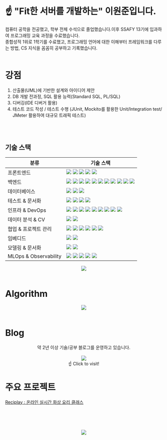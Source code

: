 # ☝️ "Fit한 서버를 개발하는" 이원준입니다.  
컴퓨터 공학을 전공했고, 학부 전체 수석으로 졸업했습니다.이후 SSAFY 13기에 입과하여 프로그래밍 교육 과정을 수료했습니다.  
종합성적 1위로 1학기를 수료했고, 프로그래밍 언어에 대한 이해부터 프레임워크를 다루는 방법, CS 지식을 꼼꼼히 공부하고 기록했습니다.  
<br>
# 강점
1. 산출물(UML)에 기반한 설계와 아이디어 제안
2. DB 개발 전과정, SQL 활용 능력(Standard SQL, PL/SQL)
3. 디버깅(IDE 디버거 활용)
4. 테스트 코드 작성 / 테스트 수행 (JUnit, Mockito를 활용한 Unit/Integration test/ JMeter 활용하여 대규모 트래픽 테스트)
<br>
<br>

## 기술 스택
<table>
  <thead>
    <tr>
      <th>분류</th>
      <th>기술 스택</th>
    </tr>
  </thead>
  <tbody>
    <tr>
      <td>프론트엔드</td>
      <td>
        <img src="https://img.shields.io/badge/HTML5-E34F26?style=flat&logo=html5&logoColor=white"/>
        <img src="https://img.shields.io/badge/CSS3-1572B6?style=flat&logo=css3&logoColor=white"/>
        <img src="https://img.shields.io/badge/JavaScript-F7DF1E?style=flat&logo=javascript&logoColor=black"/>
        <img src="https://img.shields.io/badge/Vue.js-4FC08D?style=flat&logo=vue.js&logoColor=white"/>
        <img src="https://img.shields.io/badge/Node.js-339933?style=flat&logo=node.js&logoColor=white"/>
      </td>
    </tr>
    <tr>
      <td>백엔드</td>
      <td>
        <img src="https://img.shields.io/badge/Java-F80000?style=flat&logo=java&logoColor=white"/>
        <img src="https://img.shields.io/badge/Python-3776AB?style=flat&logo=python&logoColor=white"/>
        <img src="https://img.shields.io/badge/C-00599C?style=flat&logo=c&logoColor=white"/>
        <img src="https://img.shields.io/badge/C++-00599C?style=flat&logo=c%2B%2B&logoColor=white"/>
        <img src="https://img.shields.io/badge/PL/SQL-CC2927?style=flat&logo=oracle&logoColor=white"/>
        <img src="https://img.shields.io/badge/SpringBoot-6DB33F?style=flat&logo=springboot&logoColor=white"/>
        <img src="https://img.shields.io/badge/Spring%20Security-6DB33F?style=flat&logo=springsecurity&logoColor=white"/>
        <img src="https://img.shields.io/badge/OAuth2-2F6DB5?style=flat&logo=oauth&logoColor=white"/>
        <img src="https://img.shields.io/badge/Spring%20Data%20JPA-6DB33F?style=flat&logo=spring&logoColor=white"/>
        <img src="https://img.shields.io/badge/MyBatis-000000?style=flat&logo=mybatis&logoColor=white"/>
        <img src="https://img.shields.io/badge/QueryDSL-009639?style=flat&logo=code&logoColor=white"/>
      </td>
    </tr>
    <tr>
      <td>데이터베이스</td>
      <td>
        <img src="https://img.shields.io/badge/Oracle-F80000?style=flat&logo=oracle&logoColor=white"/>
        <img src="https://img.shields.io/badge/MySQL-4479A1?style=flat&logo=mysql&logoColor=white"/>
        <img src="https://img.shields.io/badge/Redis-DC382D?style=flat&logo=redis&logoColor=white"/>
      </td>
    </tr>
    <tr>
      <td>테스트 & 문서화</td>
      <td>
        <img src="https://img.shields.io/badge/JUnit-25A162?style=flat&logo=junit5&logoColor=white"/>
        <img src="https://img.shields.io/badge/Mockito-DB7093?style=flat&logo=mockito&logoColor=white"/>
        <img src="https://img.shields.io/badge/JMeter-D22128?style=flat&logo=apachejmeter&logoColor=white"/>
        <img src="https://img.shields.io/badge/Swagger-85EA2D?style=flat&logo=swagger&logoColor=black"/>
      </td>
    </tr>
    <tr>
      <td>인프라 & DevOps</td>
      <td>
        <img src="https://img.shields.io/badge/Jenkins-D24939?style=flat&logo=jenkins&logoColor=white"/>
        <img src="https://img.shields.io/badge/GitLab-FCA121?style=flat&logo=gitlab&logoColor=white"/>
        <img src="https://img.shields.io/badge/Nginx-009639?style=flat&logo=nginx&logoColor=white"/>
        <img src="https://img.shields.io/badge/Certbot-003A70?style=flat&logo=letsencrypt&logoColor=white"/>
        <img src="https://img.shields.io/badge/Gradle-02303A?style=flat&logo=gradle&logoColor=white"/>
        <img src="https://img.shields.io/badge/Maven-C71A36?style=flat&logo=apachemaven&logoColor=white"/>
        <img src="https://img.shields.io/badge/Docker-2496ED?style=flat&logo=docker&logoColor=white"/>
        <img src="https://img.shields.io/badge/Linux-FCC624?style=flat&logo=linux&logoColor=black"/>
        <img src="https://img.shields.io/badge/AWS-232F3E?style=flat&logo=amazonaws&logoColor=white"/>
      </td>
    </tr>
    <tr>
      <td>데이터 분석 & CV</td>
      <td>
        <img src="https://img.shields.io/badge/pandas-150458?style=flat&logo=pandas&logoColor=white"/>
        <img src="https://img.shields.io/badge/OpenCV-5C3EE8?style=flat&logo=opencv&logoColor=white"/>
      </td>
    </tr>
    <tr>
      <td>협업 & 프로젝트 관리</td>
      <td>
        <img src="https://img.shields.io/badge/Git-F05032?style=flat&logo=git&logoColor=white"/>
        <img src="https://img.shields.io/badge/GitHub-181717?style=flat&logo=github&logoColor=white"/>
        <img src="https://img.shields.io/badge/GitHub%20Projects-181717?style=flat&logo=github&logoColor=white"/>
        <img src="https://img.shields.io/badge/GitLab-FCA121?style=flat&logo=gitlab&logoColor=white"/>
        <img src="https://img.shields.io/badge/Jira-0052CC?style=flat&logo=jira&logoColor=white"/>
        <img src="https://img.shields.io/badge/Notion-000000?style=flat&logo=notion&logoColor=white"/>
      </td>
    </tr>
    <tr>
      <td>임베디드</td>
      <td>
        <img src="https://img.shields.io/badge/Raspberry%20Pi-C51A4A?style=flat&logo=raspberrypi&logoColor=white"/>
        <img src="https://img.shields.io/badge/Arduino-00979D?style=flat&logo=arduino&logoColor=white"/>
      </td>
    </tr>
    <tr>
      <td>모델링 & 문서화</td>
      <td>
        <img src="https://img.shields.io/badge/UML-0D1117?style=flat&logo=uml&logoColor=white"/>
        <img src="https://img.shields.io/badge/diagrams.net-F08705?style=flat&logo=diagramsdotnet&logoColor=white"/>
      </td>
    </tr>
    <tr>
      <td>MLOps & Observability</td>
      <td>
        <img src="https://img.shields.io/badge/LangChain-1C3C3C?style=flat&logo=langchain&logoColor=white"/>
        <img src="https://img.shields.io/badge/Prometheus-E6522C?style=flat&logo=prometheus&logoColor=white"/>
        <img src="https://img.shields.io/badge/Grafana-F46800?style=flat&logo=grafana&logoColor=white"/>
        <img src="https://img.shields.io/badge/MLflow-0194E2?style=flat&logo=mlflow&logoColor=white"/>
        <img src="https://img.shields.io/badge/Langfuse-4A90E2?style=flat&logo=langfuse&logoColor=white"/>
      </td>
    </tr>
  </tbody>
</table>

<div align="center">
  <img src="https://github-readme-stats.vercel.app/api/top-langs/?username=moe-lee&layout=compact"/>
</div>

<br>

# Algorithm
<div align="center">
<a href="https://solved.ac/evenil0206/"><img src="http://mazassumnida.wtf/api/v2/generate_badge?boj=evenil0206"/></a><br>
</div>
<br>

# Blog
<div align="center">
약 2년 이상 기술/공부 블로그를 운영하고 있습니다.<br><br>
<a href="https://velog.io/@cosmos334/posts"><img src="https://img.shields.io/badge/Velog-20C997?style=for-the-badge&logo=velog&logoColor=white"/></a><br>
☝️ Click to visit!
</div>

# 주요 프로젝트
<dif align="center">
  <a href="https://github.com/Reciplay">Reciplay : 온라인 실시간 화상 요리 클래스</a>
</div>


      
<br><br><br>
<div align="center">
  <img src="https://github-profile-trophy.vercel.app/?username=moe-lee&row=1&column=6"/>
</div>
